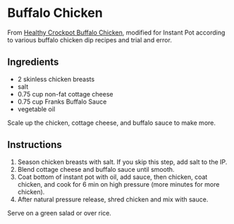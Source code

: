 # Buffalo Chicken

From [Healthy Crockpot Buffalo
Chicken](https://skinnyfitalicious.com/healthy-crockpot-buffalo-chicken/), modified for Instant Pot
according to various buffalo chicken dip recipes and trial and error.

## Ingredients

* 2 skinless chicken breasts
* salt
* 0.75 cup non-fat cottage cheese
* 0.75 cup Franks Buffalo Sauce
* vegetable oil

Scale up the chicken, cottage cheese, and buffalo sauce to make more.

## Instructions

1. Season chicken breasts with salt. If you skip this step, add salt to the IP.
2. Blend cottage cheese and buffalo sauce until smooth.
3. Coat bottom of instant pot with oil, add sauce, then chicken, coat chicken, and cook for 6 min on high pressure (more minutes for more chicken).
4. After natural pressure release, shred chicken and mix with sauce.

Serve on a green salad or over rice.
